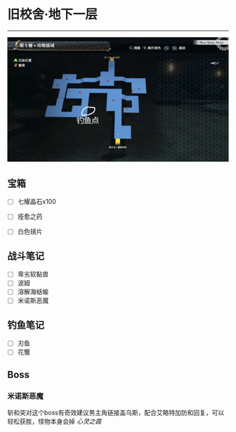 # 旧校舍‧地下一层

---

![旧校舍‧地下一层](../images/map_%E6%97%A7%E6%A0%A1%E8%88%8D%E2%80%A7%E5%9C%B0%E4%B8%8B%E4%B8%80%E5%B1%82.jpg)

## 宝箱

- [ ] 七耀晶石x100
- [ ] 痊愈之药
- [ ] 白色镜片 


## 战斗笔记

- [ ]  卑劣软黏兽
- [ ]  波姆
- [ ]  溶解海蛞蝓
- [ ]  米诺斯恶魔

## 钓鱼笔记

- [ ] 刃鱼
- [ ] 花蟹

## Boss

### 米诺斯恶魔

斩和突对这个boss有奇效建议男主角链接盖乌斯，配合艾略特加防和回复，可以轻松获胜，怪物本身会掉 *心灵之霞* 